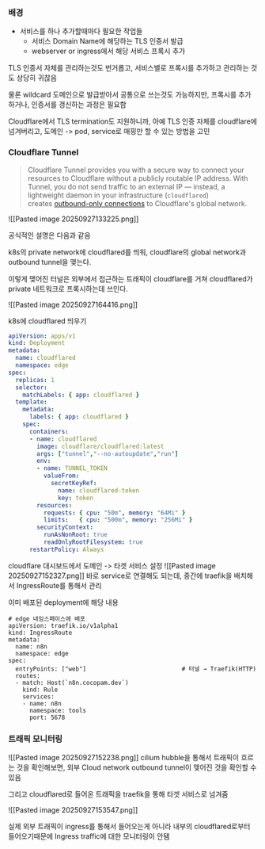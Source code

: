 ### 배경
- 서비스를 하나 추가할때마다 필요한 작업들
	- 서비스 Domain Name에 해당하는 TLS 인증서 발급
	- webserver or ingress에서 해당 서비스 프록시 추가


TLS 인증서 자체를 관리하는것도 번거롭고, 서비스별로 프록시를 추가하고 관리하는 것도 상당히 귀찮음

물론 wildcard 도메인으로 발급받아서 공통으로 쓰는것도 가능하지만, 프록시를 추가하거나, 인증서를 갱신하는 과정은 필요함


Cloudflare에서 TLS termination도 지원하니까, 아예 TLS 인증 자체를 cloudflare에 넘겨버리고, 
도메인 -> pod, service로 매핑만 할 수 있는 방법을 고민


### Cloudflare Tunnel

> Cloudflare Tunnel provides you with a secure way to connect your resources to Cloudflare without a publicly routable IP address. With Tunnel, you do not send traffic to an external IP — instead, a lightweight daemon in your infrastructure (`cloudflared`) creates [outbound-only connections](https://developers.cloudflare.com/cloudflare-one/connections/connect-networks/#outbound-only-connection) to Cloudflare's global network.

![[Pasted image 20250927133225.png]]

공식적인 설명은 다음과 같음

k8s의 private network에 cloudflared를 띄워, cloudflare의 global network과 outbound tunnel을 맺는다.

이렇게 맺어진 터널은 외부에서 접근하는 트래픽이 cloudflare를 거쳐 cloudflared가 private 네트워크로 프록시하는데 쓰인다.


![[Pasted image 20250927164416.png]]

k8s에 cloudflared 띄우기

```yaml
apiVersion: apps/v1
kind: Deployment
metadata:
  name: cloudflared
  namespace: edge
spec:
  replicas: 1
  selector:
    matchLabels: { app: cloudflared }
  template:
    metadata:
      labels: { app: cloudflared }
    spec:
      containers:
      - name: cloudflared
        image: cloudflare/cloudflared:latest
        args: ["tunnel","--no-autoupdate","run"]
        env:
        - name: TUNNEL_TOKEN
          valueFrom:
            secretKeyRef:
              name: cloudflared-token
              key: token
        resources:
          requests: { cpu: "50m", memory: "64Mi" }
          limits:   { cpu: "500m", memory: "256Mi" }
        securityContext:
          runAsNonRoot: true
          readOnlyRootFilesystem: true
      restartPolicy: Always
````



cloudflare 대시보드에서 도메인 -> 타겟 서비스 설정
![[Pasted image 20250927152327.png]]
바로 service로 연결해도 되는데, 중간에 traefik을 배치해서 IngressRoute를 통해서 관리

이미 배포된 deployment에 해당 내용 
```
# edge 네임스페이스에 배포
apiVersion: traefik.io/v1alpha1
kind: IngressRoute
metadata:
  name: n8n
  namespace: edge
spec:
  entryPoints: ["web"]                           # 터널 → Traefik(HTTP)
  routes:
  - match: Host(`n8n.cocopam.dev`)
    kind: Rule
    services:
    - name: n8n
      namespace: tools                  
      port: 5678

````

### 트래픽 모니터링
![[Pasted image 20250927152238.png]]
cilium hubble을 통해서 트래픽이 흐르는 것을 확인해보면, 외부 Cloud network outbound tunnel이 맺어진 것을 확인할 수 있음

그리고 cloudflared로 들어온 트래픽을 traefik을 통해 타겟 서비스로 넘겨줌

![[Pasted image 20250927153547.png]]

실제 외부 트래픽이 ingress를 통해서 들어오는게 아니라 내부의 cloudflared로부터 들어오기때문에 Ingress traffic에 대한 모니터링이 안됌
